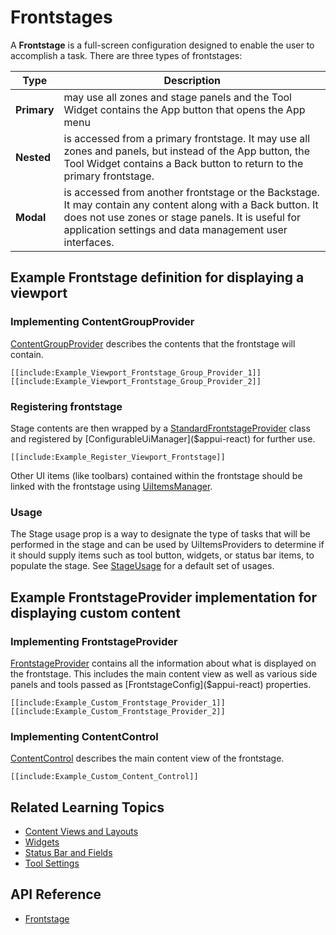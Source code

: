 # Frontstages

A **Frontstage** is a full-screen configuration designed to enable the user to accomplish a task. There are three types of frontstages:

|Type|Description
|-----|-----
|**Primary** | may use all zones and stage panels and the Tool Widget contains the App button that opens the App menu
|**Nested** | is accessed from a primary frontstage. It may use all zones and panels, but instead of the App button, the Tool Widget contains a Back button to return to the primary frontstage.
|**Modal** | is accessed from another frontstage or the Backstage. It may contain any content along with a Back button. It does not use zones or stage panels. It is useful for application settings and data management user interfaces.

## Example Frontstage definition for displaying a viewport

### Implementing ContentGroupProvider

[ContentGroupProvider]($appui-react) describes the contents that the frontstage will contain.

```tsx
[[include:Example_Viewport_Frontstage_Group_Provider_1]]
[[include:Example_Viewport_Frontstage_Group_Provider_2]]
```

### Registering frontstage

Stage contents are then wrapped by a [StandardFrontstageProvider]($appui-react) class and registered by [ConfigurableUiManager]($appui-react) for further use.

```tsx
[[include:Example_Register_Viewport_Frontstage]]
```

Other UI items (like toolbars) contained within the frontstage should be linked with the frontstage using [UiItemsManager]($appui-abstract).

### Usage

The Stage usage prop is a way to designate the type of tasks that will be performed in the stage and can be used by UiItemsProviders to
determine if it should supply items such as tool button, widgets, or status bar items, to populate the stage. See [StageUsage]($appui-abstract) for a default set of usages.

## Example FrontstageProvider implementation for displaying custom content

### Implementing FrontstageProvider

[FrontstageProvider]($appui-react) contains all the information about what is displayed on the frontstage. This includes the main content view as well as various side panels and tools passed as [FrontstageConfig]($appui-react) properties.

```tsx
[[include:Example_Custom_Frontstage_Provider_1]]
[[include:Example_Custom_Frontstage_Provider_2]]
```

### Implementing ContentControl

[ContentControl]($appui-react) describes the main content view of the frontstage.

```tsx
[[include:Example_Custom_Content_Control]]
```

## Related Learning Topics

- [Content Views and Layouts](./ContentViews.md)
- [Widgets](./Widgets.md)
- [Status Bar and Fields](./StatusBar.md)
- [Tool Settings](./ToolSettings.md)

## API Reference

- [Frontstage]($appui-react:Frontstage)
